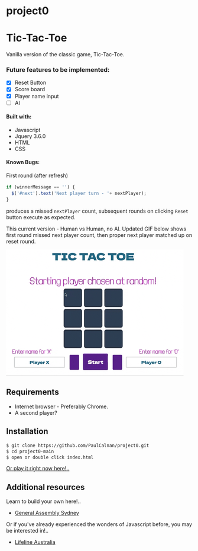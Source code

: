 # project0
# Tic-Tac-Toe

Vanilla version of the classic game, Tic-Tac-Toe.

### Future features to be implemented:

- [x]  Reset Button
- [x]  Score board
- [x]  Player name input
- [ ]  AI

#### Built with:

 - Javascript
 - Jquery 3.6.0
 - HTML
 - CSS

#### Known Bugs:

 First round (after refresh)

 ```javascript
 if (winnerMessage == '') {
   $('#next').text('Next player turn - '+ nextPlayer);
 }
 ```
 produces a missed <code>nextPlayer</code> count,
 subsequent rounds on clicking <code>Reset</code> button execute as expected.

This current version - Human vs Human, no AI.
Updated GIF below shows first round missed next player count,
then proper next player matched up on reset round.

![game demo](/LatestTicTacToe.gif)


## Requirements

- Internet browser - Preferably Chrome.
- A second player?

## Installation

```
$ git clone https://github.com/PaulCalnan/project0.git
$ cd project0-main
$ open or double click index.html
```

[Or play it right now here!.. ](https://paulcalnan.github.io/project0/)


## Additional resources

Learn to build your own here!..

- [General Assembly Sydney](https://tinyurl.com/5xm6mun5)

Or if you've already experienced the wonders of Javascript before, you may be interested in!..

- [Lifeline Australia](https://www.lifeline.org.au/)
